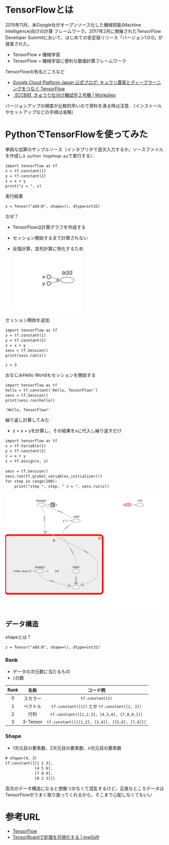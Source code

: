 # TensorFlowとは

2015年11月、米Google社がオープンソース化した機械知能(Machine Intelligence)向けの計算 フレームワーク。2017年2月に開催されたTensorFlow Developer Summitにおいて、はじめての安定版リリース「バージョン1.0.0」が発表された。
 
* TensorFlow ≠ 機械学習
* TensorFlow = 機械学習に便利な数値計算フレームワーク

TensorFlowの有名どころなど

- [Google Cloud Platform Japan 公式ブログ: キュウリ農家とディープラーニングをつなぐ TensorFlow](https://cloudplatform-jp.googleblog.com/2016/08/tensorflow_5.html "Google Cloud Platform Japan 公式ブログ: キュウリ農家とディープラーニングをつなぐ TensorFlow")
- [【CCB9】きゅうり仕分け機試作２号機 | Workpiles](http://workpiles.com/2016/08/ccb9-prototype2-complete/ "【CCB9】きゅうり仕分け機試作２号機 | Workpiles")

バージョンアップの頻度が比較的早いので資料を漁る時は注意．（インストールやセットアップなどの手順は省略）

# PythonでTensorFlowを使ってみた

単純な加算のサンプルソース（インタプリタで逐次入力するか，ソースファイルを作成し```$ python hogehoge.py```で実行する）．

```
import tensorflow as tf
x = tf.constant(1)
y = tf.constant(2)
z = x + y
print("z = ", z)
```

実行結果

```
z = Tensor("add:0", shape=(), dtype=int32)
```

なぜ？

- TensorFlowは計算グラフを作成する
- セッション開始するまで計算されない
- 反復計算，並列計算に特化するため

  ![graph_run=.png](../image/0C201D6039A7C99133E3BB606F8B4E2A.png)

セッション開始を追加

```
import tensorflow as tf
x = tf.constant(1)
y = tf.constant(2)
z = x + y
sess = tf.Session()
print(sess.run(z))
```
```
z = 3
```

おなじみHello Worldもセッションを開始する

```
import tensorflow as tf
hello = tf.constant('Hello, TensorFlow!')
sess = tf.Session()
print(sess.run(hello))
```
```
'Hello, TensorFlow!'
```

繰り返し計算してみた
- z = x + yを計算し，その結果をxに代入し繰り返すだけ


```
import tensorflow as tf
x = tf.Variable(1)
y = tf.constant(2)
z = x + y
z = tf.assign(x, z)

sess = tf.Session()
sess.run(tf.global_variables_initializer())
for step in range(100):
    print("step ", step, " z = ", sess.run(z))
```
![graph_run=3.png](../image/7B55861CB41D949E8D59EF72164F993B.png)

## データ構造

shapeとは？

```
z = Tensor("add:0", shape=(), dtype=int32)
```

### Rank
- データの次元数に当たるもの
- ```[```の数

| Rank | 名称 | コード例 |
| :---: |:---:| :---:|
| 0 | スカラー | ```tf.constant(1)``` |
| 1 | ベクトル | ```tf.constant([1])``` とか ```tf.constant([1, 2])``` |
| 2 | 行列 | ```tf.constant([[1,2,3], [4,5,6], [7,8,9,]])``` |
| 3 | 3-Tensor | ```tf.constant([[[1,2], [3,4]], [[5,6], [7,8]]]``` |

### Shape
- 1次元目の要素数、2次元目の要素数、n次元目の要素数

```
# shape=(4, 3)
tf.constant([[1 2 3],
             [4 5 6],
             [7 8 9],
             [0 2 3]])
```


高次のデータ構造になると想像つかなくて混乱するけど，正直なところデータはTensorFlowがうまく取り扱ってくれるから，そこまで心配しなくてもいい


# 参考URL
- [TensorFlow](https://www.tensorflow.org/ "TensorFlow")
- [TensorBoardで処理を可視化する | mwSoft](http://www.mwsoft.jp/programming/tensor/tutorial_tensorboad.html "TensorBoardで処理を可視化する | mwSoft")



